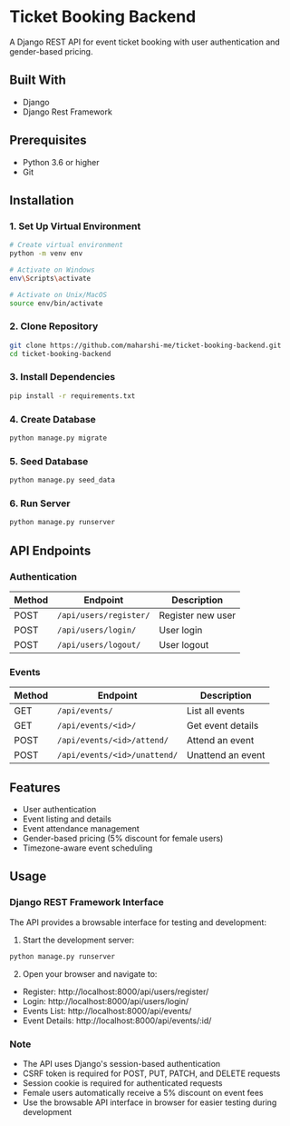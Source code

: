 # Ticket Booking Backend

A Django REST API for event ticket booking with user authentication and gender-based pricing.

## Built With
* Django
* Django Rest Framework

## Prerequisites
* Python 3.6 or higher
* Git

## Installation

### 1. Set Up Virtual Environment
```bash
# Create virtual environment
python -m venv env

# Activate on Windows
env\Scripts\activate

# Activate on Unix/MacOS
source env/bin/activate
```

### 2. Clone Repository
```bash
git clone https://github.com/maharshi-me/ticket-booking-backend.git
cd ticket-booking-backend
```

### 3. Install Dependencies
```bash
pip install -r requirements.txt
```

### 4. Create Database
```bash
python manage.py migrate
```

### 5. Seed Database
```bash
python manage.py seed_data
```

### 6. Run Server
```bash
python manage.py runserver
```

## API Endpoints

### Authentication
| Method | Endpoint | Description |
|--------|----------|-------------|
| POST | `/api/users/register/` | Register new user |
| POST | `/api/users/login/` | User login |
| POST | `/api/users/logout/` | User logout |

### Events
| Method | Endpoint | Description |
|--------|----------|-------------|
| GET | `/api/events/` | List all events |
| GET | `/api/events/<id>/` | Get event details |
| POST | `/api/events/<id>/attend/` | Attend an event |
| POST | `/api/events/<id>/unattend/` | Unattend an event |

## Features
* User authentication
* Event listing and details
* Event attendance management
* Gender-based pricing (5% discount for female users)
* Timezone-aware event scheduling

## Usage

### Django REST Framework Interface

The API provides a browsable interface for testing and development:

1. Start the development server:
```bash
python manage.py runserver
```

2. Open your browser and navigate to:
- Register: http://localhost:8000/api/users/register/
- Login: http://localhost:8000/api/users/login/
- Events List: http://localhost:8000/api/events/
- Event Details: http://localhost:8000/api/events/:id/


### Note
- The API uses Django's session-based authentication
- CSRF token is required for POST, PUT, PATCH, and DELETE requests
- Session cookie is required for authenticated requests
- Female users automatically receive a 5% discount on event fees
- Use the browsable API interface in browser for easier testing during development
